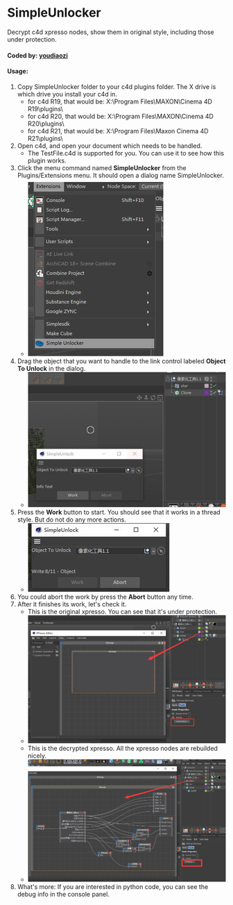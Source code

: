 # SimpleUnlocker
Decrypt c4d xpresso nodes, show them in original style, including those under protection.

#### Coded by: [youdiaozi](https://github.com/youdiaozi)

#### Usage:
1. Copy SimpleUnlocker folder to your c4d plugins folder. The X drive is which drive you install your c4d in.
    - for c4d R19, that would be: X:\Program Files\MAXON\Cinema 4D R19\plugins\
    - for c4d R20, that would be: X:\Program Files\MAXON\Cinema 4D R20\plugins\
    - for c4d R21, that would be: X:\Program Files\Maxon Cinema 4D R21\plugins\
2. Open c4d, and open your document which needs to be handled.
    - The TestFile.c4d is supported for you. You can use it to see how this plugin works.
3. Click the menu command named **SimpleUnlocker** from the Plugins/Extensions menu. It should open a dialog name SimpleUnlocker.
    - ![](res\01.jpg)
4. Drag the object that you want to handle to the link control labeled **Object To Unlock** in the dialog.
    - ![](res\02.jpg)
5. Press the **Work** button to start. You should see that it works in a thread style. But do not do any more actions.
    - ![](res\03.jpg)
6. You could abort the work by press the **Abort** button any time.
7. After it finishes its work, let's check it.
    - This is the original xpresso. You can see that it's under protection.
    - ![](res\04.jpg) 
    - This is the decrypted xpresso. All the xpresso nodes are rebuilded nicely.
    - ![](res\05.jpg)
8. What's more: If you are interested in python code, you can see the debug info in the console panel.